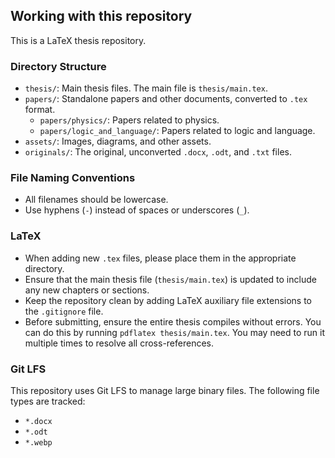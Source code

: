 ## Working with this repository

This is a LaTeX thesis repository.

### Directory Structure

- `thesis/`: Main thesis files. The main file is `thesis/main.tex`.
- `papers/`: Standalone papers and other documents, converted to `.tex` format.
  - `papers/physics/`: Papers related to physics.
  - `papers/logic_and_language/`: Papers related to logic and language.
- `assets/`: Images, diagrams, and other assets.
- `originals/`: The original, unconverted `.docx`, `.odt`, and `.txt` files.

### File Naming Conventions
- All filenames should be lowercase.
- Use hyphens (`-`) instead of spaces or underscores (`_`).

### LaTeX

- When adding new `.tex` files, please place them in the appropriate directory.
- Ensure that the main thesis file (`thesis/main.tex`) is updated to include any new chapters or sections.
- Keep the repository clean by adding LaTeX auxiliary file extensions to the `.gitignore` file.
- Before submitting, ensure the entire thesis compiles without errors. You can do this by running `pdflatex thesis/main.tex`. You may need to run it multiple times to resolve all cross-references.

### Git LFS
This repository uses Git LFS to manage large binary files. The following file types are tracked:
- `*.docx`
- `*.odt`
- `*.webp`